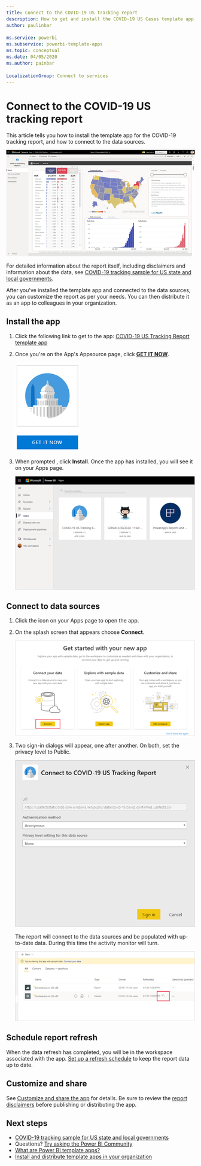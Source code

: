 ```yaml
---
title: Connect to the COVID-19 US tracking report
description: How to get and install the COVID-19 US Cases template app, and how to connect to data.
author: paulinbar

ms.service: powerbi
ms.subservice: powerbi-template-apps
ms.topic: conceptual
ms.date: 04/05/2020
ms.author: painbar

LocalizationGroup: Connect to services
---
```

# Connect to the COVID-19 US tracking report
This article tells  you how to install the template app for the COVID-19 tracking report, and how to connect to the data sources.

![COVID-19 US Tracking Report](media/service-connect-to-covid-19-tracking/service-covid-19-us-tracking-report-title-screen.png)

For detailed information about the report itself, including disclaimers and information about the data, see [COVID-19 tracking sample for US state and local governments](../create-reports/sample-covid-19-us.md).

After you've installed the template app and connected to the data sources, you can customize the report as per your needs. You can then distribute it as an app to colleagues in your organization.

## Install the app

1. Click the following link to get to the app: [COVID-19 US Tracking Report template app](https://appsource.microsoft.com/en-us/product/power-bi/pbi-contentpacks.covid19ms)

1. Once you're on the App's Appsource page, click [**GET IT NOW**](https://appsource.microsoft.com/en-us/product/power-bi/pbi-contentpacks.covid19ms).

    [![Covid-19 US Tracking Report in Appsource](media/service-connect-to-covid-19-tracking/service-covid-19-us-tracking-report-appsource-icon.png)](https://appsource.microsoft.com/en-us/product/power-bi/pbi-contentpacks.covid19ms)

1. When prompted , click **Install**. Once the app has installed, you will see it on your Apps page.

   ![COVID-19 US Tracking Report on App page](media/service-connect-to-covid-19-tracking/service-covid-19-us-tracking-report-apps-page-icon.png)

## Connect to data sources

1. Click the icon on your Apps page to open the app.

1. On the splash screen that appears choose **Connect**.

   ![Template app splash screen](media/service-connect-to-covid-19-tracking/service-covid-19-us-tracking-report-splash-screen.png)

1. Two sign-in dialogs will appear, one after another. On both, set the privacy level to Public.

   ![Covid-19 US Tracking Report sign-in dialog](media/service-connect-to-covid-19-tracking/service-covid-19-us-tracking-report-signin-dialog.png)

   The report will connect to the data sources and be populated with up-to-date data. During this time the activity monitor will turn.

   ![Covid-19 US Tracking Report refresh in progress](media/service-connect-to-covid-19-tracking/service-covid-19-us-tracking-report-refresh-monitor.png)

## Schedule report refresh

When the data refresh has completed, you will be in the workspace associated with the app. [Set up a refresh schedule](../connect-data/refresh-scheduled-refresh.md) to keep the report data up to date.

## Customize and share

See [Customize and share the app](../connect-data/service-template-apps-install-distribute.md#customize-and-share-the-app) for details. Be sure to review the [report disclaimers](../create-reports/sample-covid-19-us.md#disclaimers) before publishing or distributing the app.

## Next steps
* [COVID-19 tracking sample for US state and local governments](../create-reports/sample-covid-19-us.md)
* Questions? [Try asking the Power BI Community](https://community.powerbi.com/)
* [What are Power BI template apps?](../connect-data/service-template-apps-overview.md)
* [Install and distribute template apps in your organization](../connect-data/service-template-apps-install-distribute.md)
